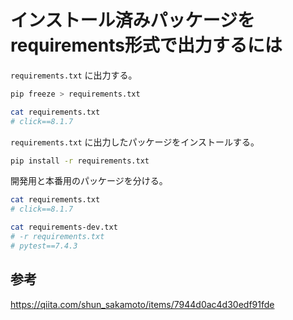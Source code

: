 # インストール済みパッケージをrequirements形式で出力するには

`requirements.txt` に出力する。

```bash
pip freeze > requirements.txt
```

```bash
cat requirements.txt 
# click==8.1.7
```

`requirements.txt` に出力したパッケージをインストールする。

```bash
pip install -r requirements.txt
```

開発用と本番用のパッケージを分ける。

```bash
cat requirements.txt 
# click==8.1.7
```

```bash
cat requirements-dev.txt
# -r requirements.txt
# pytest==7.4.3
```

## 参考

https://qiita.com/shun_sakamoto/items/7944d0ac4d30edf91fde
